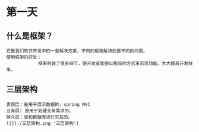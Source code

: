 # 第一天
## 什么是框架？
    它是我们软件开发中的一套解决方案，不同的框架解决的是不同的问题。
    使用框架的好处：
                框架封装了很多细节，使开发者能够以极简的方式来实现功能。大大提高开发效率。


 ## 三层架构       
    表现层：是用于展示数据的，spring MVC
    业务层: 是用于处理业务需求的。
    持久层：是和数据库进行交互的。    
    ![](./三层架构.png '三层架构')   